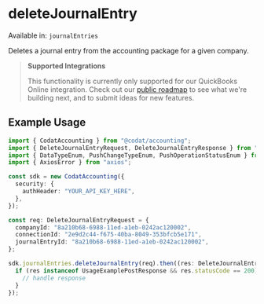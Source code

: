 # deleteJournalEntry
Available in: `journalEntries`

Deletes a journal entry from the accounting package for a given company.

> **Supported Integrations**
> 
> This functionality is currently only supported for our QuickBooks Online integration. Check out our [public roadmap](https://portal.productboard.com/codat/7-public-product-roadmap/tabs/46-accounting-api) to see what we're building next, and to submit ideas for new features.

## Example Usage
```typescript
import { CodatAccounting } from "@codat/accounting";
import { DeleteJournalEntryRequest, DeleteJournalEntryResponse } from "@codat/accounting/dist/sdk/models/operations";
import { DataTypeEnum, PushChangeTypeEnum, PushOperationStatusEnum } from "@codat/accounting/dist/sdk/models/shared";
import { AxiosError } from "axios";

const sdk = new CodatAccounting({
  security: {
    authHeader: "YOUR_API_KEY_HERE",
  },
});

const req: DeleteJournalEntryRequest = {
  companyId: "8a210b68-6988-11ed-a1eb-0242ac120002",
  connectionId: "2e9d2c44-f675-40ba-8049-353bfcb5e171",
  journalEntryId: "8a210b68-6988-11ed-a1eb-0242ac120002",
};

sdk.journalEntries.deleteJournalEntry(req).then((res: DeleteJournalEntryResponse | AxiosError) => {
  if (res instanceof UsageExamplePostResponse && res.statusCode == 200) {
    // handle response
  }
});
```